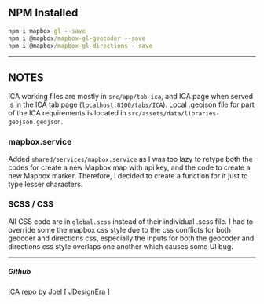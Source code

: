 ## NPM Installed
```cmd
npm i mapbox-gl --save
npm i @mapbox/mapbox-gl-geocoder --save
npm i @mapbox/mapbox-gl-directions --save
```

***

## NOTES
ICA working files are mostly in `src/app/tab-ica`, and ICA page when served is in the ICA tab page (`localhost:8100/tabs/ICA`). Local .geojson file for part of the ICA requirements is located in `src/assets/data/libraries-geojson.geojson`.

### mapbox.service
Added `shared/services/mapbox.service` as I was too lazy to retype both the codes for create a new Mapbox map with api key, and the code to create a new Mapbox marker. Therefore, I decided to create a function for it just to type lesser characters.

### SCSS / CSS
All CSS code are in `global.scss` instead of their individual .scss file. I had to override some the mapbox css style due to the css conflicts for both geocder and directions css, especially the inputs for both the geocoder and directions css style overlaps one another which causes some UI bug.

***

##### Github
[ICA repo](https://github.com/JDesignEra/mapbox) by [Joel [ JDesignEra ]](https://github.com/JDesignEra)